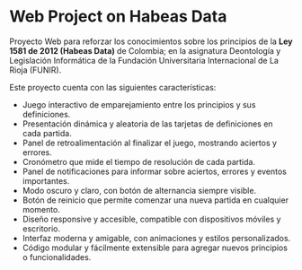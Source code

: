 # Web Project on Habeas Data

Proyecto Web para reforzar los conocimientos sobre los principios de la **Ley 1581 de 2012 (Habeas Data)** de Colombia; en la asignatura Deontología y Legislación Informática de la Fundación Universitaria Internacional de La Rioja (FUNIR).

Este proyecto cuenta con las siguientes características:

* Juego interactivo de emparejamiento entre los principios y sus definiciones.
* Presentación dinámica y aleatoria de las tarjetas de definiciones en cada partida.
* Panel de retroalimentación al finalizar el juego, mostrando aciertos y errores.
* Cronómetro que mide el tiempo de resolución de cada partida.
* Panel de notificaciones para informar sobre aciertos, errores y eventos importantes.
* Modo oscuro y claro, con botón de alternancia siempre visible.
* Botón de reinicio que permite comenzar una nueva partida en cualquier momento.
* Diseño responsive y accesible, compatible con dispositivos móviles y escritorio.
* Interfaz moderna y amigable, con animaciones y estilos personalizados.
* Código modular y fácilmente extensible para agregar nuevos principios o funcionalidades.

